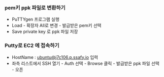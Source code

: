 ### pem키 ppk 파일로 변환하기

- PuTTYgen 프로그램 실행
- Load - 확장자 All로 변경 - 발급받은 pem키 선택
- Save private key 로 ppk 파일 저장

### Putty로 EC2 에 접속하기

- HostName : [ubuntu@j7c106.p.ssafy.io](mailto:ubuntu@j7c106.p.ssafy.io) 입력
- 좌측 리스트에서 SSH 열기 - Auth 선택 - Browse 클릭 - 발급받은 ppk 파일 선택 - 오픈
